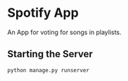 # Spotify App

An App for voting for songs in playlists.

## Starting the Server

`python manage.py runserver`
